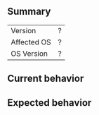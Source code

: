 <!--
Hi there and thank you for reporting a bug! 🐛🐛🐛

If you want to submit a feature request, use this link instead:
  https://github.com/react-native-community/react-native-device-info/issues/new?template=feature_request.md
-->

## Summary

|             |     |
| ----------- | --- |
| Version     | ?   |
| Affected OS | ?   |
| OS Version  | ?   |

## Current behavior

<!-- Describe the issue you are facing, including any available error
message, logs, stack trace .. -->

## Expected behavior

<!-- What should have happened instead of this bug -->
